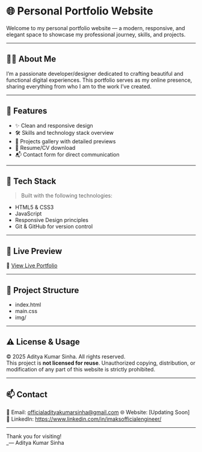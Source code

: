 # 🌐 Personal Portfolio Website

Welcome to my personal portfolio website — a modern, responsive, and elegant space to showcase my professional journey, skills, and projects.

---

## 🧑‍💼 About Me

I’m a passionate developer/designer dedicated to crafting beautiful and functional digital experiences. This portfolio serves as my online presence, sharing everything from who I am to the work I’ve created.

---

## 🚀 Features

- ✨ Clean and responsive design
- 🛠️ Skills and technology stack overview
- 📁 Projects gallery with detailed previews
- 📄 Resume/CV download
- 📬 Contact form for direct communication

---

## 🧰 Tech Stack

> Built with the following technologies:

- HTML5 & CSS3
- JavaScript
- Responsive Design principles
- Git & GitHub for version control

---

## 📸 Live Preview

🔗 [View Live Portfolio](http://github.com/imaksofficial/AdityaKumarSinha)

---

## 📁 Project Structure
- index.html
- main.css
- img/


---

## ⚠️ License & Usage

© 2025 Aditya Kumar Sinha. All rights reserved.  
This project is **not licensed for reuse**. Unauthorized copying, distribution, or modification of any part of this website is strictly prohibited.

---

## 📫 Contact

📧 Email: officialadityakumarsinha@gmail.com
🌐 Website: [Updating Soon]  
📱 LinkedIn: https://www.linkedin.com/in/imaksofficialengineer/

---

Thank you for visiting!  
_— Aditya Kumar Sinha

